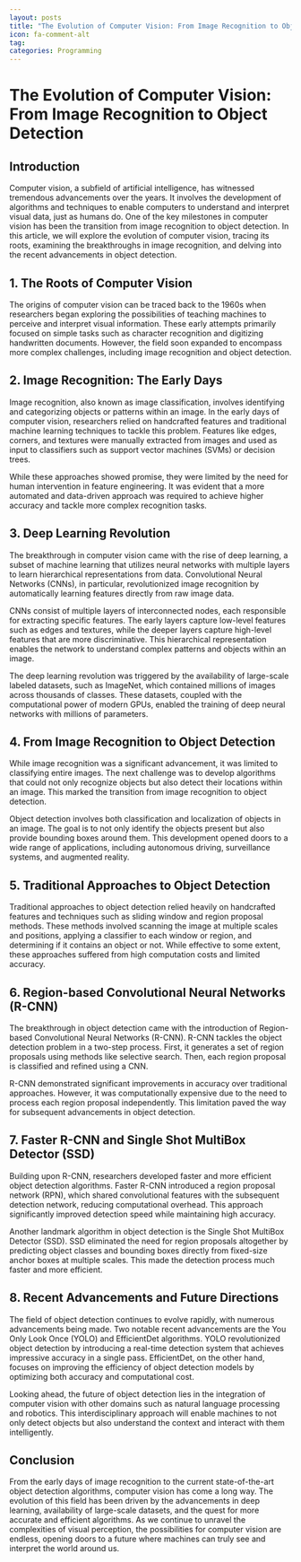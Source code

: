 ```yaml
---
layout: posts
title: "The Evolution of Computer Vision: From Image Recognition to Object Detection"
icon: fa-comment-alt
tag:      
categories: Programming
---
```



# The Evolution of Computer Vision: From Image Recognition to Object Detection

## Introduction

Computer vision, a subfield of artificial intelligence, has witnessed tremendous advancements over the years. It involves the development of algorithms and techniques to enable computers to understand and interpret visual data, just as humans do. One of the key milestones in computer vision has been the transition from image recognition to object detection. In this article, we will explore the evolution of computer vision, tracing its roots, examining the breakthroughs in image recognition, and delving into the recent advancements in object detection.

## 1. The Roots of Computer Vision

The origins of computer vision can be traced back to the 1960s when researchers began exploring the possibilities of teaching machines to perceive and interpret visual information. These early attempts primarily focused on simple tasks such as character recognition and digitizing handwritten documents. However, the field soon expanded to encompass more complex challenges, including image recognition and object detection.

## 2. Image Recognition: The Early Days

Image recognition, also known as image classification, involves identifying and categorizing objects or patterns within an image. In the early days of computer vision, researchers relied on handcrafted features and traditional machine learning techniques to tackle this problem. Features like edges, corners, and textures were manually extracted from images and used as input to classifiers such as support vector machines (SVMs) or decision trees.

While these approaches showed promise, they were limited by the need for human intervention in feature engineering. It was evident that a more automated and data-driven approach was required to achieve higher accuracy and tackle more complex recognition tasks.

## 3. Deep Learning Revolution

The breakthrough in computer vision came with the rise of deep learning, a subset of machine learning that utilizes neural networks with multiple layers to learn hierarchical representations from data. Convolutional Neural Networks (CNNs), in particular, revolutionized image recognition by automatically learning features directly from raw image data.

CNNs consist of multiple layers of interconnected nodes, each responsible for extracting specific features. The early layers capture low-level features such as edges and textures, while the deeper layers capture high-level features that are more discriminative. This hierarchical representation enables the network to understand complex patterns and objects within an image.

The deep learning revolution was triggered by the availability of large-scale labeled datasets, such as ImageNet, which contained millions of images across thousands of classes. These datasets, coupled with the computational power of modern GPUs, enabled the training of deep neural networks with millions of parameters.

## 4. From Image Recognition to Object Detection

While image recognition was a significant advancement, it was limited to classifying entire images. The next challenge was to develop algorithms that could not only recognize objects but also detect their locations within an image. This marked the transition from image recognition to object detection.

Object detection involves both classification and localization of objects in an image. The goal is to not only identify the objects present but also provide bounding boxes around them. This development opened doors to a wide range of applications, including autonomous driving, surveillance systems, and augmented reality.

## 5. Traditional Approaches to Object Detection

Traditional approaches to object detection relied heavily on handcrafted features and techniques such as sliding window and region proposal methods. These methods involved scanning the image at multiple scales and positions, applying a classifier to each window or region, and determining if it contains an object or not. While effective to some extent, these approaches suffered from high computation costs and limited accuracy.

## 6. Region-based Convolutional Neural Networks (R-CNN)

The breakthrough in object detection came with the introduction of Region-based Convolutional Neural Networks (R-CNN). R-CNN tackles the object detection problem in a two-step process. First, it generates a set of region proposals using methods like selective search. Then, each region proposal is classified and refined using a CNN.

R-CNN demonstrated significant improvements in accuracy over traditional approaches. However, it was computationally expensive due to the need to process each region proposal independently. This limitation paved the way for subsequent advancements in object detection.

## 7. Faster R-CNN and Single Shot MultiBox Detector (SSD)

Building upon R-CNN, researchers developed faster and more efficient object detection algorithms. Faster R-CNN introduced a region proposal network (RPN), which shared convolutional features with the subsequent detection network, reducing computational overhead. This approach significantly improved detection speed while maintaining high accuracy.

Another landmark algorithm in object detection is the Single Shot MultiBox Detector (SSD). SSD eliminated the need for region proposals altogether by predicting object classes and bounding boxes directly from fixed-size anchor boxes at multiple scales. This made the detection process much faster and more efficient.

## 8. Recent Advancements and Future Directions

The field of object detection continues to evolve rapidly, with numerous advancements being made. Two notable recent advancements are the You Only Look Once (YOLO) and EfficientDet algorithms. YOLO revolutionized object detection by introducing a real-time detection system that achieves impressive accuracy in a single pass. EfficientDet, on the other hand, focuses on improving the efficiency of object detection models by optimizing both accuracy and computational cost.

Looking ahead, the future of object detection lies in the integration of computer vision with other domains such as natural language processing and robotics. This interdisciplinary approach will enable machines to not only detect objects but also understand the context and interact with them intelligently.

## Conclusion

From the early days of image recognition to the current state-of-the-art object detection algorithms, computer vision has come a long way. The evolution of this field has been driven by the advancements in deep learning, availability of large-scale datasets, and the quest for more accurate and efficient algorithms. As we continue to unravel the complexities of visual perception, the possibilities for computer vision are endless, opening doors to a future where machines can truly see and interpret the world around us.